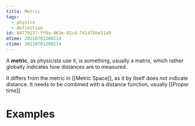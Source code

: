 ```yaml
---
title: Metric
tags:
  - physics
  - definition
id: 84779137-ff6a-463e-82cd-741475be1140
mtime: 20210701200214
ctime: 20210701200214
---
```


A **metric**, as physicists use it, is something, usually a matrix, which rather globally indicates how distances are to measured.

It differs from the metric in [[Metric Space]], as it by itself does not indicate distance. It needs to be combined with a distance function, usually [[Proper time]]

# Examples
